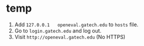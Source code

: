 # temp
1. Add `127.0.0.1   openeval.gatech.edu` to `hosts` file.
2. Go to `login.gatech.edu` and log out.
3. Visit `http://openeval.gatech.edu` (No HTTPS)
